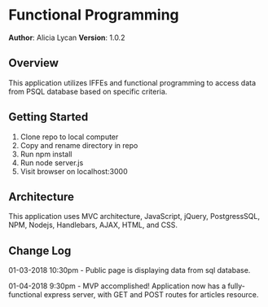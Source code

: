 # Functional Programming

**Author**: Alicia Lycan
**Version**: 1.0.2

## Overview
This application utilizes IFFEs and functional programming to access data from PSQL database based on specific criteria.

## Getting Started
1. Clone repo to local computer
2. Copy and rename directory in repo
3. Run npm install
4. Run node server.js
5. Visit browser on localhost:3000

## Architecture
This application uses MVC architecture, JavaScript, jQuery, PostgressSQL, NPM, Nodejs, Handlebars, AJAX, HTML, and CSS.

## Change Log

01-03-2018 10:30pm - Public page is displaying data from sql database.

01-04-2018 9:30pm - MVP accomplished! Application now has a fully-functional express server, with GET and POST routes for articles resource.